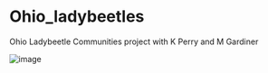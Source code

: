 # Ohio_ladybeetles
Ohio Ladybeetle Communities project with K Perry and M Gardiner 

![image](https://github.com/BahlaiLab/Ohio_ladybeetles/assets/7469265/e1a6b78f-1d8b-4a83-95d7-9981b939f436)

